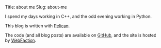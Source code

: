 Title: about me
Slug: about-me

I spend my days working in C++, and the odd evening working in Python.

This blog is written with [Pelican](http://pelican.notmyidea.org/en/2.8/index.html). 

The code (and all blog posts) are available on [GitHub](https://github.com/dominicrodger/dominicrodger.com),
and the site is hosted by [WebFaction](http://www.webfaction.com?affiliate=dominicrodger).
